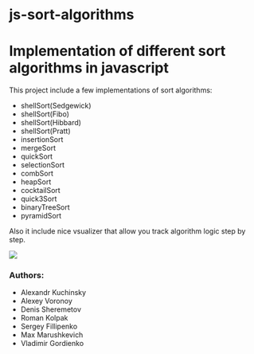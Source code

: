 js-sort-algorithms
==================

# Implementation of different sort algorithms in javascript

This project include a few implementations of sort algorithms:

* shellSort(Sedgewick)
* shellSort(Fibo)
* shellSort(Hibbard)
* shellSort(Pratt)
* insertionSort
* mergeSort
* quickSort
* selectionSort
* combSort
* heapSort
* cocktailSort
* quick3Sort
* binaryTreeSort
* pyramidSort


Also it include nice vsualizer that allow you track algorithm logic step by step.

<img src="https://raw.github.com/mrjazz/js-sort-algorithms/master/example_visualize.png"/>

### Authors:

* Alexandr Kuchinsky
* Alexey Voronoy
* Denis Sheremetov
* Roman Kolpak
* Sergey Fillipenko
* Max Marushkevich
* Vladimir Gordienko
